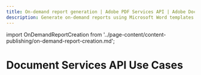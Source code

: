 ```yaml
---
title: On-demand report generation | Adobe PDF Services API | Adobe Document Services
description: Generate on-demand reports using Microsoft Word templates with your dynamic data. Our PDF Services API helps you create, convert, OCR PDFs and more. Free 6-month trial. Learn more today.
---
```


import OnDemandReportCreation from '../page-content/content-publishing/on-demand-report-creation.md';


<Hero slots="heading" variant="fullwidth" theme="dark"  customLayout className="herobgImage Hero-Banner"/>

# Document Services API Use Cases


<MenuWrapperComponent  slots="content"  repeat="1" theme="lightest" className="On-Demand-Report-Creation"/>

<OnDemandReportCreation />